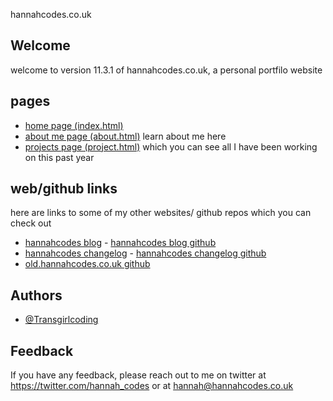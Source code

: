 hannahcodes.co.uk
## Welcome
 welcome to version 11.3.1 of hannahcodes.co.uk, a personal portfilo website

## pages
- [home page (index.html)](https://hannahcodes.co.uk) 
- [about me page (about.html)](https://hannahcodes.co.uk/about.html) learn about me here
- [projects page (project.html)](https://hannahcodes.co.uk/projects.html) which you can see all I have been working on this past year

## web/github links
  here are links to some of my other websites/ github repos which you can check out 
  - [hannahcodes blog](https://blog.hannahcodes.co.uk) - [hannahcodes blog github](https://github.com/transgirlcoding/blog.hannahcodes.co.uk)
  - [hannahcodes changelog](https://changelog.hannahcodes.co.uk/hannahcodes/changelog.html) - [hannahcodes changelog github](https://github.com/transgirlcoding/changelog.hannahcodes.co.uk)
  - [old.hannahcodes.co.uk github](https://github.com/transgirlcoding/old.hannahcodes.co.uk)


## Authors

- [@Transgirlcoding](https://www.github.com/Transgirlcoding)

  
## Feedback

If you have any feedback, please reach out to me on twitter at https://twitter.com/hannah_codes or at hannah@hannahcodes.co.uk

  
